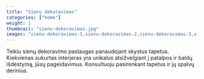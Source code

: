 ```yaml
---
title: "Sienų dekoravimas"
categories: ["home"]
weight: 1
thumbnail: "sienu-dekoravimas.jpg"
images: "sienu-dekoravimas-1,sienu-dekoravimas-2,sienu-dekoravimas-3,sienu-dekoravimas-4,sienu-dekoravimas-5,sienu-dekoravimas-6,interjero-dizainas-3,interjero-dizainas-1,interjero-dizainas-2"
---
```


Teikiu sienų dekoravimo paslaugas panaudojant skystus tapetus. Kiekvienas sukurtas interjeras yra unikalus atsižvelgiant į patalpos ir baldų išdėstymą, jūsų pageidavimus. Konsultuoju pasirenkant tapetus ir jų spalvų derinius.